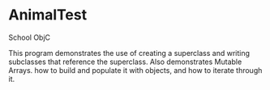 AnimalTest
==========

School ObjC


This program demonstrates the use of creating a superclass and writing subclasses that reference the superclass.
Also demonstrates Mutable Arrays. how to build and populate it with objects, and how to iterate through it.
